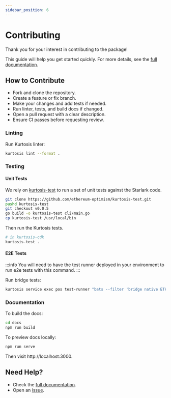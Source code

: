 ```yaml
---
sidebar_position: 6
---
```


# Contributing

Thank you for your interest in contributing to the package!

This guide will help you get started quickly. For more details, see the [full documentation](./introduction/overview.md).

## How to Contribute

- Fork and clone the repository.
- Create a feature or fix branch.
- Make your changes and add tests if needed.
- Run linter, tests, and build docs if changed.
- Open a pull request with a clear description.
- Ensure CI passes before requesting review.

### Linting

Run Kurtosis linter:

```bash
kurtosis lint --format .
```

### Testing

#### Unit Tests

We rely on [kurtosis-test](https://github.com/ethereum-optimism/kurtosis-test) to run a set of unit tests against the Starlark code.

```bash
git clone https://github.com/ethereum-optimism/kurtosis-test.git
pushd kurtosis-test
git checkout v0.0.5
go build -o kurtosis-test cli/main.go
cp kurtosis-test /usr/local/bin
```

Then run the Kurtosis tests.

```bash
# in kurtosis-cdk
kurtosis-test .
```

#### E2E Tests

:::info
You will need to have the test runner deployed in your environment to run e2e tests with this command.
:::

Run bridge tests:

```bash
kurtosis service exec pos test-runner "bats --filter 'bridge native ETH from L2 to L1' tests/agglayer/bridges.bats"
```

### Documentation

To build the docs:

```bash
cd docs
npm run build
```

To preview docs locally:

```bash
npm run serve
```

Then visit http://localhost:3000.

## Need Help?

- Check the [full documentation](./introduction/overview.md).
- Open an [issue](https://github.com/0xPolygon/kurtosis-polygon-pos/issues/new).

